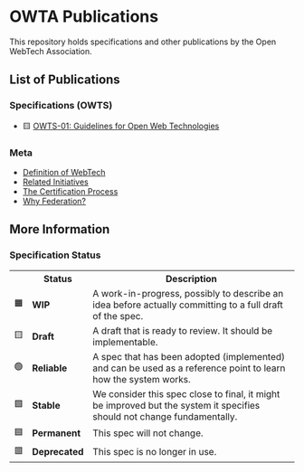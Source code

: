 # OWTA Publications

This repository holds specifications and other publications by the Open WebTech Association.

## List of Publications

### Specifications (OWTS)

- 🟨 [OWTS-01: Guidelines for Open Web Technologies](specs/drafts/owts-01.md)

### Meta

- [Definition of WebTech](meta/webtech-definition.md)
- [Related Initiatives](meta/related-initiatives.md)
- [The Certification Process](meta/certification.md)
- [Why Federation?](meta/why-federation.md)

## More Information

### Specification Status

<table>
  <tr>
    <th></th>
    <th> Status </th>
    <th> Description </th>
  </tr>
  <tr>
    <td> 🟧 </td>
    <td><strong> WIP </strong></td>
    <td> A work-in-progress, possibly to describe an idea before actually committing to a full draft of the spec. </td>
  </tr>
  <tr>
    <td> 🟨 </td>
    <td><strong> Draft </strong></td>
    <td> A draft that is ready to review. It should be implementable. </td>
  </tr>
  <tr>
    <td> 🟢 </td>
    <td><strong> Reliable </strong></td>
    <td> A spec that has been adopted (implemented) and can be used as a reference point to learn how the system works. </td>
  </tr>
  <tr>
    <td> 🟩 </td>
    <td><strong> Stable </strong></td>
    <td> We consider this spec close to final, it might be improved but the system it specifies should not change fundamentally. </td>
  </tr>
  <tr>
    <td> 🟦 </td>
    <td><strong> Permanent </strong></td>
    <td> This spec will not change. </td>
  </tr>
  <tr>
    <td> 🟥 </td>
    <td><strong> Deprecated </strong></td>
    <td> This spec is no longer in use. </td>
  </tr>
</table>
